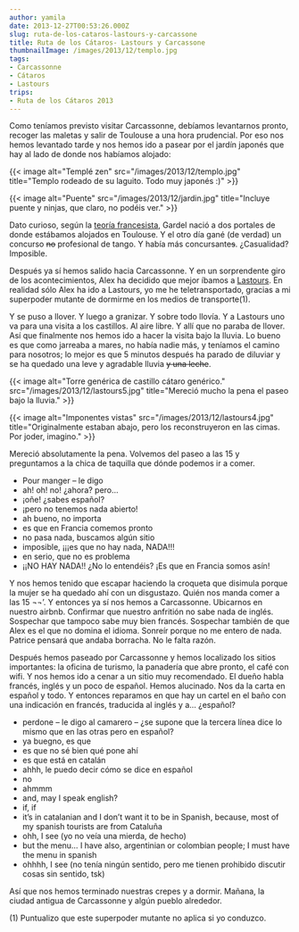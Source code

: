 ```yaml
---
author: yamila
date: 2013-12-27T00:53:26.000Z
slug: ruta-de-los-cataros-lastours-y-carcassone
title: Ruta de los Cátaros- Lastours y Carcassone
thumbnailImage: /images/2013/12/templo.jpg
tags:
- Carcassonne
- Cátaros
- Lastours
trips:
- Ruta de los Cátaros 2013
---
```



Como teníamos previsto visitar Carcassonne, debíamos levantarnos pronto, recoger las maletas y salir de Toulouse a una hora prudencial. Por eso nos hemos levantado tarde y nos hemos ido a pasear por el jardín japonés que hay al lado de donde nos habíamos alojado:

{{< image alt="Templé zen" src="/images/2013/12/templo.jpg" title="Templo rodeado de su laguito. Todo muy japonés :)" >}}

{{< image alt="Puente" src="/images/2013/12/jardin.jpg" title="Incluye puente y ninjas, que claro, no podéis ver." >}}

Dato curioso, según la [teoría francesista](http://es.wikipedia.org/wiki/Carlos_Gardel#Teor.C3.ADa_francesista), Gardel nació a dos portales de donde estábamos alojados en Toulouse. Y el otro día gané (de verdad) un concurso <del>no</del> profesional de tango. Y había más concursante<del>s</del>. ¿Casualidad? Imposible.

Después ya sí hemos salido hacia Carcassonne. Y en un sorprendente giro de los acontecimientos, Alex ha decidido que mejor íbamos a [Lastours](https://www.google.com/search?q=lastours&safe=off&source=lnms&tbm=isch&sa=X&ei=cbK8UqX0OevZ0QXQvoCADw&ved=0CAkQ_AUoAQ&biw=1364&bih=642). En realidad sólo Alex ha ido a Lastours, yo me he teletransportado, gracias a mi superpoder mutante de dormirme en los medios de transporte(1).

Y se puso a llover. Y luego a granizar. Y sobre todo llovía. Y a Lastours uno va para una visita a los castillos. Al aire libre. Y allí que no paraba de llover. Así que finalmente nos hemos ido a hacer la visita bajo la lluvia. Lo bueno es que como jarreaba a mares, no había nadie más, y teníamos el camino para nosotros; lo mejor es que 5 minutos después ha parado de diluviar y se ha quedado una leve y agradable lluvia <del>y una leche</del>.

{{< image alt="Torre genérica de castillo cátaro genérico." src="/images/2013/12/lastours5.jpg" title="Mereció mucho la pena el paseo bajo la lluvia." >}}

{{< image alt="Imponentes vistas" src="/images/2013/12/lastours4.jpg" title="Originalmente estaban abajo, pero los reconstruyeron en las cimas. Por joder, imagino." >}}

Mereció absolutamente la pena. Volvemos del paseo a las 15 y preguntamos a la chica de taquilla que dónde podemos ir a comer.

- Pour manger – le digo
- ah! oh! no! ¿ahora? pero…
- ¡oñe! ¿sabes español?
- ¡pero no tenemos nada abierto!
- ah bueno, no importa
- es que en Francia comemos pronto
- no pasa nada, buscamos algún sitio
- imposible, ¡¡¡es que no hay nada, NADA!!!
- en serio, que no es problema
- ¡¡NO HAY NADA!! ¿No lo entendéis? ¡Es que en Francia somos asín!

Y nos hemos tenido que escapar haciendo la croqueta que disimula porque la mujer se ha quedado ahí con un disgustazo. Quién nos manda comer a las 15 ¬¬’. Y entonces ya sí nos hemos a Carcassonne. Ubicarnos en nuestro airbnb. Confirmar que nuestro anfritión no sabe nada de inglés. Sospechar que tampoco sabe muy bien francés. Sospechar también de que Alex es el que no domina el idioma. Sonreír porque no me entero de nada. Patrice pensará que andaba borracha. No le falta razón.

Después hemos paseado por Carcassonne y hemos localizado los sitios importantes: la oficina de turismo, la panadería que abre pronto, el café con wifi. Y nos hemos ido a cenar a un sitio muy recomendado. El dueño habla francés, inglés y un poco de español. Hemos alucinado. Nos da la carta en español y todo. Y entonces reparamos en que hay un cartel en el baño con una indicación en francés, traducida al inglés y a... ¿español?

- perdone – le digo al camarero – ¿se supone que la tercera línea dice lo mismo que en las otras pero en español?
- ya buegno, es que
- es que no sé bien qué pone ahí
- es que está en catalán
- ahhh, le puedo decir cómo se dice en español
- no
- ahmmm
- and, may I speak english?
- if, if
- it’s in catalanian and I don’t want it to be in Spanish, because, most of my spanish tourists are from Cataluña
- ohh, I see (yo no veía una mierda, de hecho)
- but the menu… I have also, argentinian or colombian people; I must have the menu in spanish
- ohhhh, I see (no tenía ningún sentido, pero me tienen prohibido discutir cosas sin sentido, tsk)

Así que nos hemos terminado nuestras crepes y a dormir. Mañana, la ciudad antigua de Carcassonne y algún pueblo alrededor.

(1) Puntualizo que este superpoder mutante no aplica si yo conduzco.
